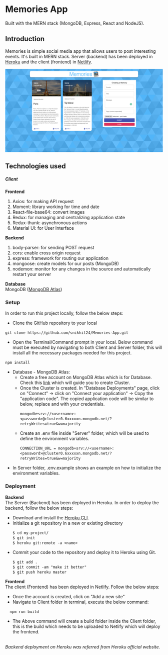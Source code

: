 # Memories App
Built with the MERN stack (MongoDB, Express, React and NodeJS).

## Introduction

Memories is simple social media app that allows users to post interesting events. It's built in MERN stack. Server (backend) has been deployed in [Heroku](http://heroku.com/) and the client (frontend) in [Netlify](https://www.netlify.com/). 

![alt tag](https://raw.githubusercontent.com/snikhil24/Memories-App/main/Memories-Screenshot.png)

## Technologies used

##### Client

**Frontend**
1. Axios: for making API request
2. Moment: library working for time and date
3. React-file-base64: convert images 
4. Redux: for managing and centralizing application state
5. Redux-thunk: asynchronous actions
6. Material UI: for User Interface

**Backend**
1. body-parser: for sending POST request
2. cors: enable cross origin request
3. express: framework for routing our application
4. mongoose: create models for our posts (MongoDB)
5. nodemon: monitor for any changes in the source and automatically restart your server

**Database**\
MongoDB ([MongoDB Atlas](https://www.mongodb.com/atlas))

### Setup
In order to run this project locally, follow the below steps:

* Clone the GitHub repository to your local
```
git clone https://github.com/snikhil24/Memories-App.git
```
* Open the Terminal/Command prompt in your local. Below command must be executed by navigating to both Client and Server folder, this will install all the necessary packages needed for this project.
```
npm install
```
* Database - MongoDB Atlas:
  - Create a free account on MongoDB Atlas which is for Database. Check this [link](https://www.mongodb.com/docs/atlas/tutorial/create-new-cluster/) which will guide you to create Cluster. 
  - Once the Cluster is created. In "Database Deployments" page, 
    click on "Connect" -> click on "Connect your application" -> Copy the "application code". The copied application code will be similar to below, replace     <username> and <password> with your credentials.
    ```
    mongodb+srv://<username>:<password>@cluster0.6xxxxxn.mongodb.net/?retryWrites=true&w=majority
    ```
  - Create an .env file inside "Server" folder, which will be used to define the environment variables.
    ```
    CONNECTION_URL = mongodb+srv://<username>:<password>@cluster0.6xxxxxn.mongodb.net/?retryWrites=true&w=majority
    ```
* In Server folder, .env.example shows an example on how to initialize the environment variables.

### Deployment
**Backend**\
The Server (Backend) has been deployed in Heroku. In order to deploy the backend, follow the below steps:
  * Download and install the [Heroku CLI](https://devcenter.heroku.com/articles/heroku-command-line).
  * Initialize a git repository in a new or existing directory
    ```
    $ cd my-project/
    $ git init
    $ heroku git:remote -a <name>
    ```
  * Commit your code to the repository and deploy it to Heroku using Git.
    ```
    $ git add .
    $ git commit -am "make it better"
    $ git push heroku master
    ```
**Frontend**\
The client (Frontend) has been deployed in Netlify. Follow the below steps:
  * Once the account is created, click on "Add a new site"
  * Navigate to Client folder in terminal, execute the below command:
  ```
    npm run build
  ```
  * The Above command will create a build folder inside the Client folder, this is the build which needs to be uploaded to Netlify which will deploy the       frontend.
  
\
*Backend deployment on Heroku was referred from Heroku official website.*
